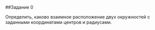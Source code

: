 ##Задание 0

Определить, каково взаимное расположение двух окружностей с заданными координатами центров и радиусами.
